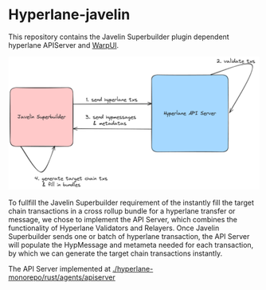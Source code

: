 # Hyperlane-javelin

This repository contains the Javelin Superbuilder plugin dependent hyperlane APIServer and [WarpUI](./warp-ui). 

![hyp-javelin-interactions](./assets/hyp-javelin-interaction.png)

To fullfill the Javelin Superbuilder requirement of the instantly fill the target chain transactions in a cross rollup bundle for a hyperlane transfer or message, we chose to implement the API Server, which combines the functionality of Hyperlane Validators and Relayers. Once Javelin Superbuilder sends one or batch of hyperlane transaction, the API Server will populate the HypMessage and metameta needed for each transaction, by which we can generate the target chain transactions instantly. 

The API Server implemented at [./hyperlane-monorepo/rust/agents/apiserver](./hyperlane-monorepo/rust/agents/apiserver)

